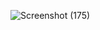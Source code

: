 ![Screenshot (175)](https://github.com/webDeveloperSilambu/Youtube-Clone/assets/97620286/e44cfdcd-4928-4e41-9b44-be4c9a482bdf)
